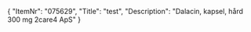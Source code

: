 {
  "ItemNr": "075629",
  "Title": "test",
  "Description": "Dalacin, kapsel, hård 300 mg 2care4 ApS"
}